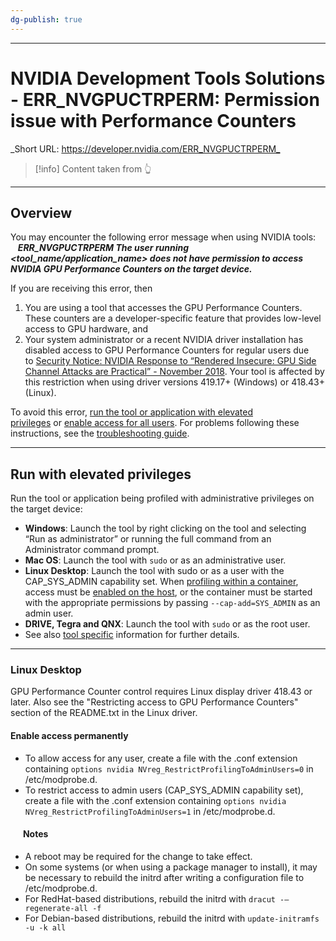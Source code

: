 ```yaml
---
dg-publish: true
---
```

****
# NVIDIA Development Tools Solutions - ERR_NVGPUCTRPERM: Permission issue with Performance Counters

_Short URL: <https://developer.nvidia.com/ERR_NVGPUCTRPERM_>

> [!info] Content taken from 👆

---

## Overview

You may encounter the following error message when using NVIDIA tools:  
   **_ERR_NVGPUCTRPERM The user running <tool_name/application_name> does not have permission to access NVIDIA GPU Performance Counters on the target device._**

If you are receiving this error, then

1. You are using a tool that accesses the GPU Performance Counters. These counters are a developer-specific feature that provides low-level access to GPU hardware, and
2. Your system administrator or a recent NVIDIA driver installation has disabled access to GPU Performance Counters for regular users due to [Security Notice: NVIDIA Response to “Rendered Insecure: GPU Side Channel Attacks are Practical” - November 2018](https://nvidia.custhelp.com/app/answers/detail/a_id/4738). Your tool is affected by this restriction when using driver versions 419.17+ (Windows) or 418.43+ (Linux).

To avoid this error, [run the tool or application with elevated privileges](https://developer.nvidia.com/nvidia-development-tools-solutions-err_nvgpuctrperm-permission-issue-performance-counters#ElevPrivsTag) or [enable access for all users](https://developer.nvidia.com/nvidia-development-tools-solutions-err_nvgpuctrperm-permission-issue-performance-counters#AllUsersTag). For problems following these instructions, see the [troubleshooting guide](https://developer.nvidia.com/nvidia-development-tools-solutions-err_nvgpuctrperm-permission-issue-performance-counters#TrblShootTag).

---

## Run with elevated privileges

Run the tool or application being profiled with administrative privileges on the target device:

- **Windows**: Launch the tool by right clicking on the tool and selecting “Run as administrator” or running the full command from an Administrator command prompt.
- **Mac OS**: Launch the tool with `sudo` or as an administrative user.
- **Linux Desktop**: Launch the tool with sudo or as a user with the CAP_SYS_ADMIN capability set. When [profiling within a container](https://developer.nvidia.com/blog/using-nsight-compute-in-containers/), access must be [enabled on the host](https://developer.nvidia.com/nvidia-development-tools-solutions-err_nvgpuctrperm-permission-issue-performance-counters#AllUsersTag), or the container must be started with the appropriate permissions by passing `--cap-add=SYS_ADMIN` as an admin user.
- **DRIVE, Tegra and QNX**: Launch the tool with `sudo` or as the root user.
- See also [tool specific](https://developer.nvidia.com/nvidia-development-tools-solutions-err_nvgpuctrperm-permission-issue-performance-counters#SolnToolsTag) information for further details.

---

### Linux Desktop

GPU Performance Counter control requires Linux display driver 418.43 or later. Also see the "Restricting access to GPU Performance Counters" section of the README.txt in the Linux driver.

#### Enable access permanently

- To allow access for any user, create a file with the .conf extension containing `options nvidia NVreg_RestrictProfilingToAdminUsers=0` in /etc/modprobe.d.
- To restrict access to admin users (CAP_SYS_ADMIN capability set), create a file with the .conf extension containing `options nvidia NVreg_RestrictProfilingToAdminUsers=1` in /etc/modprobe.d.

####       Notes

- A reboot may be required for the change to take effect.
- On some systems (or when using a package manager to install), it may be necessary to rebuild the initrd after writing a configuration file to /etc/modprobe.d.
- For RedHat-based distributions, rebuild the initrd with `dracut -–regenerate-all -f`
- For Debian-based distributions, rebuild the initrd with `update-initramfs -u -k all`
